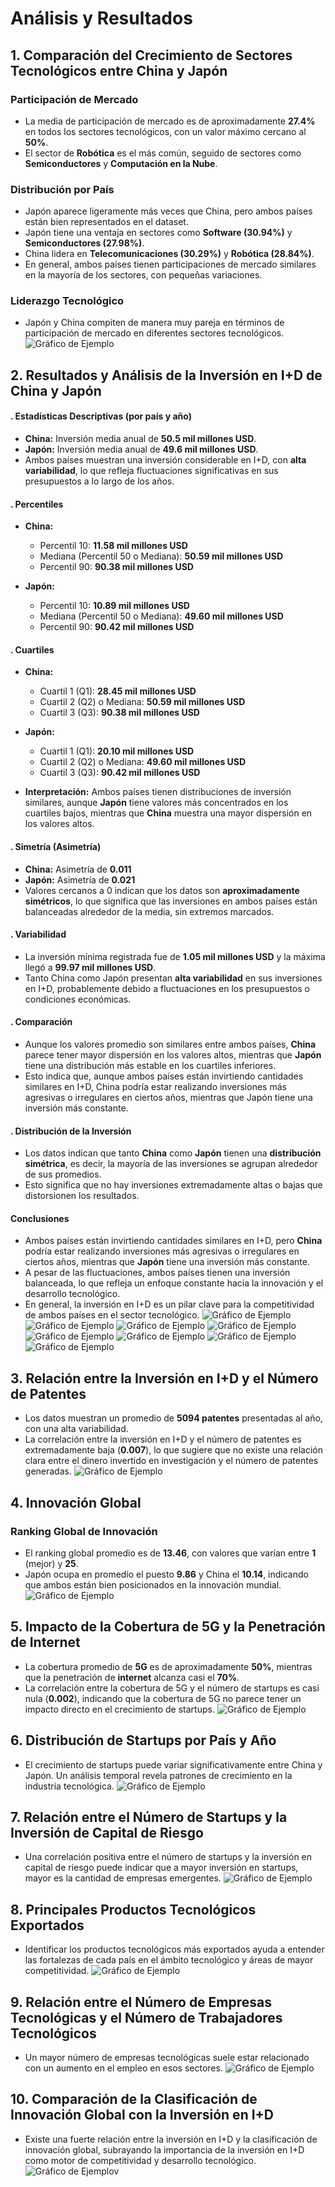 # Análisis y Resultados

## 1. Comparación del Crecimiento de Sectores Tecnológicos entre China y Japón

### Participación de Mercado
- La media de participación de mercado es de aproximadamente **27.4%** en todos los sectores tecnológicos, con un valor máximo cercano al **50%**.
- El sector de **Robótica** es el más común, seguido de sectores como **Semiconductores** y **Computación en la Nube**.

### Distribución por País
- Japón aparece ligeramente más veces que China, pero ambos países están bien representados en el dataset.
- Japón tiene una ventaja en sectores como **Software (30.94%)** y **Semiconductores (27.98%)**.
- China lidera en **Telecomunicaciones (30.29%)** y **Robótica (28.84%)**.
- En general, ambos países tienen participaciones de mercado similares en la mayoría de los sectores, con pequeñas variaciones.

### Liderazgo Tecnológico
- Japón y China compiten de manera muy pareja en términos de participación de mercado en diferentes sectores tecnológicos.
![Gráfico de Ejemplo](graficos/ej1.png)

## 2. Resultados y Análisis de la Inversión en I+D de China y Japón

#### . Estadísticas Descriptivas (por país y año)
- **China:** Inversión media anual de **50.5 mil millones USD**.
- **Japón:** Inversión media anual de **49.6 mil millones USD**.
- Ambos países muestran una inversión considerable en I+D, con **alta variabilidad**, lo que refleja fluctuaciones significativas en sus presupuestos a lo largo de los años.

#### . Percentiles  
- **China:**
  - Percentil 10: **11.58 mil millones USD**
  - Mediana (Percentil 50 o Mediana): **50.59 mil millones USD**
  - Percentil 90: **90.38 mil millones USD**
  
- **Japón:**
  - Percentil 10: **10.89 mil millones USD**
  - Mediana (Percentil 50 o Mediana): **49.60 mil millones USD**
  - Percentil 90: **90.42 mil millones USD**
     
#### . Cuartiles

- **China:**
  - Cuartil 1 (Q1): **28.45 mil millones USD**
  - Cuartil 2 (Q2) o Mediana: **50.59 mil millones USD**
  - Cuartil 3 (Q3): **90.38 mil millones USD**

- **Japón:**
  - Cuartil 1 (Q1): **20.10 mil millones USD**
  - Cuartil 2 (Q2) o Mediana: **49.60 mil millones USD**
  - Cuartil 3 (Q3): **90.42 mil millones USD**

- **Interpretación:** Ambos países tienen distribuciones de inversión similares, aunque **Japón** tiene valores más concentrados en los cuartiles bajos, mientras que **China** muestra una mayor dispersión en los valores altos.

####  . Simetría (Asimetría)
- **China:** Asimetría de **0.011**
- **Japón:** Asimetría de **0.021**
- Valores cercanos a 0 indican que los datos son **aproximadamente simétricos**, lo que significa que las inversiones en ambos países están balanceadas alrededor de la media, sin extremos marcados.

####  . Variabilidad
- La inversión mínima registrada fue de **1.05 mil millones USD** y la máxima llegó a **99.97 mil millones USD**.
- Tanto China como Japón presentan **alta variabilidad** en sus inversiones en I+D, probablemente debido a fluctuaciones en los presupuestos o condiciones económicas.

####  . Comparación
- Aunque los valores promedio son similares entre ambos países, **China** parece tener mayor dispersión en los valores altos, mientras que **Japón** tiene una distribución más estable en los cuartiles inferiores.
- Esto indica que, aunque ambos países están invirtiendo cantidades similares en I+D, China podría estar realizando inversiones más agresivas o irregulares en ciertos años, mientras que Japón tiene una inversión más constante.

####  . Distribución de la Inversión
- Los datos indican que tanto **China** como **Japón** tienen una **distribución simétrica**, es decir, la mayoría de las inversiones se agrupan alrededor de sus promedios.
- Esto significa que no hay inversiones extremadamente altas o bajas que distorsionen los resultados.

####  Conclusiones
- Ambos países están invirtiendo cantidades similares en I+D, pero **China** podría estar realizando inversiones más agresivas o irregulares en ciertos años, mientras que **Japón** tiene una inversión más constante.
- A pesar de las fluctuaciones, ambos países tienen una inversión balanceada, lo que refleja un enfoque constante hacia la innovación y el desarrollo tecnológico.
- En general, la inversión en I+D es un pilar clave para la competitividad de ambos países en el sector tecnológico.
![Gráfico de Ejemplo](graficos/ej2h.png)
![Gráfico de Ejemplo](graficos/ej2a.png)
![Gráfico de Ejemplo](graficos/ej2b.png)
![Gráfico de Ejemplo](graficos/ej2c.png)
![Gráfico de Ejemplo](graficos/ej2d.png)
![Gráfico de Ejemplo](graficos/ej2e.png)
![Gráfico de Ejemplo](graficos/ej2f.png)
![Gráfico de Ejemplo](graficos/ej2g.png)
## 3. Relación entre la Inversión en I+D y el Número de Patentes
- Los datos muestran un promedio de **5094 patentes** presentadas al año, con una alta variabilidad.
- La correlación entre la inversión en I+D y el número de patentes es extremadamente baja (**0.007**), lo que sugiere que no existe una relación clara entre el dinero invertido en investigación y el número de patentes generadas.
![Gráfico de Ejemplo](graficos/ej3.png)
## 4. Innovación Global

### Ranking Global de Innovación
- El ranking global promedio es de **13.46**, con valores que varían entre **1** (mejor) y **25**.
- Japón ocupa en promedio el puesto **9.86** y China el **10.14**, indicando que ambos están bien posicionados en la innovación mundial.
![Gráfico de Ejemplo](graficos/ej4.png)
## 5. Impacto de la Cobertura de 5G y la Penetración de Internet
- La cobertura promedio de **5G** es de aproximadamente **50%**, mientras que la penetración de **internet** alcanza casi el **70%**.
- La correlación entre la cobertura de 5G y el número de startups es casi nula (**0.002**), indicando que la cobertura de 5G no parece tener un impacto directo en el crecimiento de startups.
![Gráfico de Ejemplo](graficos/ej5.png)
## 6. Distribución de Startups por País y Año
- El crecimiento de startups puede variar significativamente entre China y Japón. Un análisis temporal revela patrones de crecimiento en la industria tecnológica.
![Gráfico de Ejemplo](graficos/ej6.png)
## 7. Relación entre el Número de Startups y la Inversión de Capital de Riesgo
- Una correlación positiva entre el número de startups y la inversión en capital de riesgo puede indicar que a mayor inversión en startups, mayor es la cantidad de empresas emergentes.
![Gráfico de Ejemplo](graficos/ej7.png)
## 8. Principales Productos Tecnológicos Exportados
- Identificar los productos tecnológicos más exportados ayuda a entender las fortalezas de cada país en el ámbito tecnológico y áreas de mayor competitividad.
![Gráfico de Ejemplo](graficos/ej8.png)
## 9. Relación entre el Número de Empresas Tecnológicas y el Número de Trabajadores Tecnológicos
- Un mayor número de empresas tecnológicas suele estar relacionado con un aumento en el empleo en esos sectores.
![Gráfico de Ejemplo](graficos/ej9.png)
## 10. Comparación de la Clasificación de Innovación Global con la Inversión en I+D
- Existe una fuerte relación entre la inversión en I+D y la clasificación de innovación global, subrayando la importancia de la inversión en I+D como motor de competitividad y desarrollo tecnológico.
![Gráfico de Ejemplo](graficos/ej10.png)v
